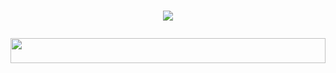 <h1 align="center">
  <img src="https://readme-typing-svg.herokuapp.com?font=Fira+Code&size=25&duration=3000&color=00FF00&background=000000&center=true&vCenter=true&width=600&lines=⚡+BEST+Rising+Technology;🔥+We+Are+Heis_Tech;Dev+By+Heis_Tech;⚡+Secure+🔒+Reliable+Modern+Technology✅" ="Typing Animation">
<p align="center">
  <img src="https://i.imgur.com/dBaSKWF.gif" height="40" width="100%">
</p>
